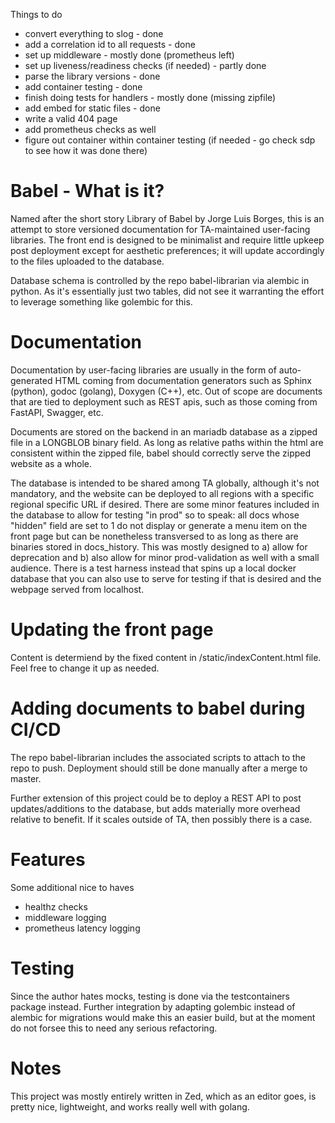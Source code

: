 Things to do
- convert everything to slog - done
- add a correlation id to all requests - done
- set up middleware - mostly done (prometheus left)
- set up liveness/readiness checks (if needed) - partly done
- parse the library versions - done
- add container testing - done
- finish doing tests for handlers - mostly done (missing zipfile)
- add embed for static files - done
- write a valid 404 page
- add prometheus checks as well
- figure out container within container testing (if needed - go check sdp to see how it was done there)

# Babel - What is it?

Named after the short story Library of Babel by Jorge Luis Borges, this is an attempt to store
versioned documentation for TA-maintained user-facing libraries. The front end is designed to be
minimalist and require little upkeep post deployment except for aesthetic preferences; it will update
accordingly to the files uploaded to the database.

Database schema is controlled by the repo babel-librarian via alembic in python. As it's essentially
just two tables, did not see it warranting the effort to leverage something like golembic for this.

# Documentation

Documentation by user-facing libraries are usually in the form of auto-generated HTML coming from
documentation generators such as Sphinx (python), godoc (golang), Doxygen (C++), etc. Out of scope are
documents that are tied to deployment such as REST apis, such as those coming from FastAPI, Swagger,
etc.

Documents are stored on the backend in an mariadb database as a zipped file in a
LONGBLOB binary field. As long as relative paths within the html are consistent within the zipped file,
babel should correctly serve the zipped website as a whole.

The database is intended to be shared among TA globally, although it's not mandatory, and the website
can be deployed to all regions with a specific regional specific URL if desired. There are some minor
features included in the database to allow for testing "in prod" so to speak: all docs whose "hidden"
field are set to 1 do not display or generate a menu item on the front page but can be nonetheless
transversed to as long as there are binaries stored in docs_history. This was mostly designed to
a) allow for deprecation and b) also allow for minor prod-validation as well with a small audience.
There is a test harness instead that spins up a local docker database that you can also use to serve
for testing if that is desired and the webpage served from localhost.

# Updating the front page

Content is determiend by the fixed content in /static/indexContent.html file. Feel free to change it
up as needed.

# Adding documents to babel during CI/CD

The repo babel-librarian includes the associated scripts to attach to the repo to push. Deployment
should still be done manually after a merge to master.

Further extension of this project could be to deploy a REST API to post updates/additions to the database,
but adds materially more overhead relative to benefit. If it scales outside of TA, then possibly
there is a case.

# Features

Some additional nice to haves
- healthz checks
- middleware logging
- prometheus latency logging

# Testing

Since the author hates mocks, testing is done via the testcontainers package instead. Further
integration by adapting golembic instead of alembic for migrations would make this an easier build,
but at the moment do not forsee this to need any serious refactoring.

# Notes
This project was mostly entirely written in Zed, which as an editor goes, is pretty nice, lightweight,
and works really well with golang.
